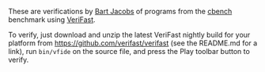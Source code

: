 These are verifications by [Bart Jacobs](https://distrinet.cs.kuleuven.be/people/bartj) of programs from the [cbench](https://github.com/cverified/cbench) benchmark
using [VeriFast](https://github.com/verifast/verifast).

To verify, just download and unzip the latest VeriFast nightly build for your platform from https://github.com/verifast/verifast (see the README.md for a link), run `bin/vfide` on the source file, and press the Play toolbar button to verify.
